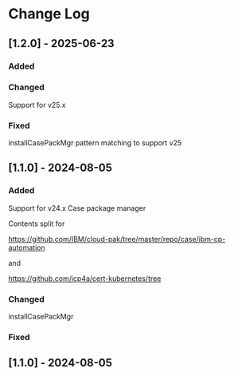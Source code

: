 # Change Log

## [1.2.0] - 2025-06-23

### Added

### Changed
Support for v25.x

### Fixed
installCasePackMgr pattern matching to support v25


## [1.1.0] - 2024-08-05

### Added

Support for v24.x Case package manager

Contents split for 

https://github.com/IBM/cloud-pak/tree/master/repo/case/ibm-cp-automation

and

https://github.com/icp4a/cert-kubernetes/tree

### Changed

  installCasePackMgr

### Fixed

## [1.1.0] - 2024-08-05

